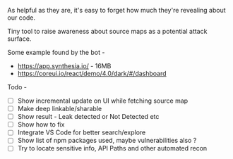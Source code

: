 As helpful as they are, it's easy to forget how much they're revealing about our code.

Tiny tool to raise awareness about source maps as a potential attack surface.

Some example found by the bot - 
- https://app.synthesia.io/ - 16MB
- https://coreui.io/react/demo/4.0/dark/#/dashboard

Todo - 
- [ ] Show incremental update on UI while fetching source map
- [ ] Make deep linkable/sharable
- [ ] Show result - Leak detected or Not Detected etc
- [ ] Show how to fix
- [ ] Integrate VS Code for better search/explore
- [ ] Show list of npm packages used, maybe vulnerabilities also ?
- [ ] Try to locate sensitive info, API Paths and other automated recon

